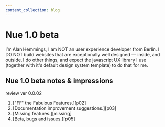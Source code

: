```yaml
---
content_collection: blog
---
```


# Nue 1.0 beta

I’m Alan Hemmings, I am NOT an user experience developer from Berlin. I DO NOT build websites that are exceptionally well designed — inside, and outside. I do other things, and expect the javascript UX library I use (together with it's default design system template) to do that for me.

## Nue 1.0 beta notes & impressions

review ver 0.0.02

 1. ["FF" the Fabulous Features.][p02]
 1. [Documentation improvement suggestions.][p03]
 1. [Missing features.][missing]
 1. [Beta, bugs and issues.][p05]
 
